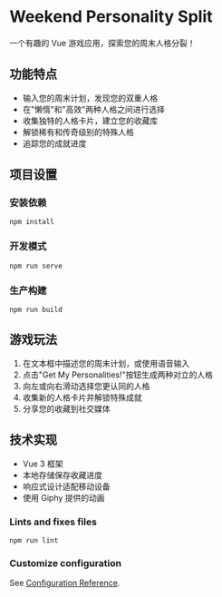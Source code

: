 # Weekend Personality Split

一个有趣的 Vue 游戏应用，探索您的周末人格分裂！

## 功能特点

- 输入您的周末计划，发现您的双重人格
- 在"懒惰"和"高效"两种人格之间进行选择
- 收集独特的人格卡片，建立您的收藏库
- 解锁稀有和传奇级别的特殊人格
- 追踪您的成就进度

## 项目设置

### 安装依赖

```
npm install
```

### 开发模式

```
npm run serve
```

### 生产构建

```
npm run build
```

## 游戏玩法

1. 在文本框中描述您的周末计划，或使用语音输入
2. 点击"Get My Personalities!"按钮生成两种对立的人格
3. 向左或向右滑动选择您更认同的人格
4. 收集新的人格卡片并解锁特殊成就
5. 分享您的收藏到社交媒体

## 技术实现

- Vue 3 框架
- 本地存储保存收藏进度
- 响应式设计适配移动设备
- 使用 Giphy 提供的动画

### Lints and fixes files

```
npm run lint
```

### Customize configuration

See [Configuration Reference](https://cli.vuejs.org/config/).
